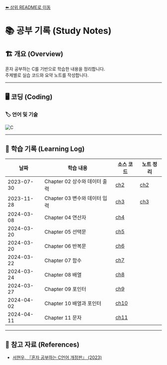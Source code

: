 [⬅️ 상위 README로 이동](../README.md)

# 📚 공부 기록 (Study Notes)

## 🏗 개요 (Overview)
혼자 공부하는 C를 기반으로 학습한 내용을 정리합니다.  
주제별로 실습 코드와 요약 노트를 작성합니다.

---

## 🖥️ 코딩 (Coding)
### 🏷 언어 및 기술

<!-- 필요에 따라 수정 -->
![C](https://img.shields.io/badge/c-%2300599C.svg?style=for-the-badge&logo=c&logoColor=white)

---

## 📆 학습 기록 (Learning Log)
| 날짜 | 학습 내용 | 소스 코드 | 노트 정리 |
|------|----------|-----------|--------|
| 2023-07-30 | Chapter 02 상수와 데이터 출력 | [ch2](./code/ch2/) | [ch2](./note/ch2.md) |
| 2023-11-28 | Chapter 03 변수와 데이터 입력 | [ch3](./code/ch3/) | [ch3](./note/ch3.md) | 
| 2024-03-08 | Chapter 04 연산자 | [ch4](./code/ch4/) | |
| 2024-03-20 | Chapter 05 선택문 | [ch5](./code/ch5/) | |
| 2024-03-20 | Chapter 06 반복문 | [ch6](./code/ch6/) | |
| 2024-03-22 | Chapter 07 함수 | [ch7](./code/ch7/) | |
| 2024-03-24 | Chapter 08 배열 | [ch8](./code/ch8/) | |
| 2024-03-27 | Chapter 09 포인터 | [ch9](./code/ch9/) | |
| 2024-04-02 | Chapter 10 배열과 포인터 | [ch10](./code/ch10/) | |
| 2024-04-11 | Chapter 11 문자 | [ch11](./code/ch11/) | |

---

## 📌 참고 자료 (References)
* [서현우, 『혼자 공부하는 C언어 개정판』 (2023)]()
